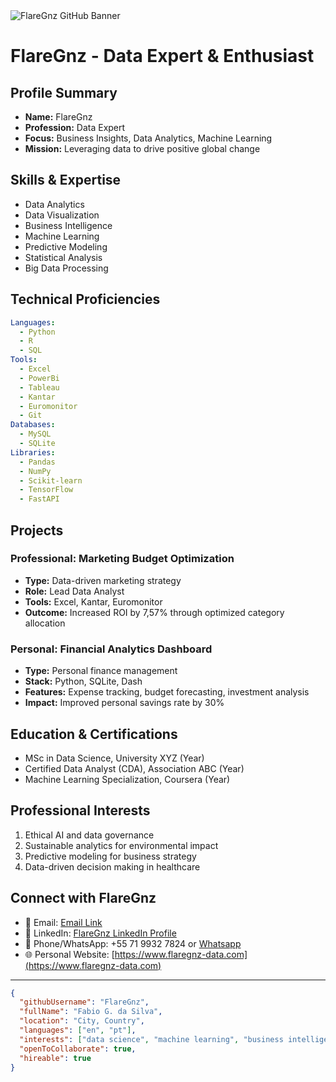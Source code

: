 <img alt="FlareGnz GitHub Banner" src="https://github.com/FlareGnz/FlareGnz/blob/main/img/banner-image.png?raw=true">

# FlareGnz - Data Expert & Enthusiast

## Profile Summary
- **Name:** FlareGnz
- **Profession:** Data Expert
- **Focus:** Business Insights, Data Analytics, Machine Learning
- **Mission:** Leveraging data to drive positive global change

## Skills & Expertise
- Data Analytics
- Data Visualization
- Business Intelligence
- Machine Learning
- Predictive Modeling
- Statistical Analysis
- Big Data Processing

## Technical Proficiencies
```yaml
Languages:
  - Python
  - R
  - SQL
Tools:
  - Excel
  - PowerBi
  - Tableau
  - Kantar
  - Euromonitor
  - Git
Databases:
  - MySQL
  - SQLite
Libraries:
  - Pandas
  - NumPy
  - Scikit-learn
  - TensorFlow
  - FastAPI
```

## Projects

### Professional: Marketing Budget Optimization
- **Type:** Data-driven marketing strategy
- **Role:** Lead Data Analyst
- **Tools:** Excel, Kantar, Euromonitor
- **Outcome:** Increased ROI by 7,57% through optimized category allocation

### Personal: Financial Analytics Dashboard
- **Type:** Personal finance management
- **Stack:** Python, SQLite, Dash
- **Features:** Expense tracking, budget forecasting, investment analysis
- **Impact:** Improved personal savings rate by 30%

## Education & Certifications
- MSc in Data Science, University XYZ (Year)
- Certified Data Analyst (CDA), Association ABC (Year)
- Machine Learning Specialization, Coursera (Year)

## Professional Interests
1. Ethical AI and data governance
2. Sustainable analytics for environmental impact
3. Predictive modeling for business strategy
4. Data-driven decision making in healthcare

## Connect with FlareGnz
- 📧 Email: [Email Link](mailto:fabio_g_da_silva@hotmail.com)
- 💼 LinkedIn: [FlareGnz LinkedIn Profile](https://www.linkedin.com/in/yourprofile)
- 📱 Phone/WhatsApp: +55 71 9932 7824 or [Whatsapp](https://wa.me/+5571996327824)
- 🌐 Personal Website: [https://www.flaregnz-data.com](https://www.flaregnz-data.com)

---

```json
{
  "githubUsername": "FlareGnz",
  "fullName": "Fabio G. da Silva",
  "location": "City, Country",
  "languages": ["en", "pt"],
  "interests": ["data science", "machine learning", "business intelligence"],
  "openToCollaborate": true,
  "hireable": true
}
```

